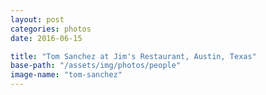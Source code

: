 ```yaml
---
layout: post
categories: photos
date: 2016-06-15

title: "Tom Sanchez at Jim's Restaurant, Austin, Texas"
base-path: "/assets/img/photos/people"
image-name: "tom-sanchez"
---
```

